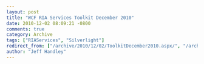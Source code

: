 ```yaml
---
layout: post
title: "WCF RIA Services Toolkit December 2010"
date: 2010-12-02 08:09:21 -0800
comments: true
category: Archive
tags: ["RIAServices", "Silverlight"]
redirect_from: ["/archive/2010/12/02/ToolkitDecember2010.aspx/", "/archive/2010/12/02/toolkitdecember2010.aspx"]
author: "Jeff Handley"
---
```


